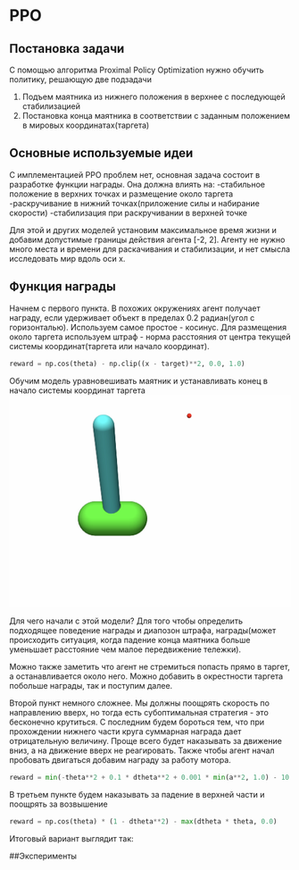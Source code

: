 # PPO

## Постановка задачи
С помощью алгоритма Proximal Policy Optimization нужно обучить политику, решающую две подзадачи

1. Подъем маятника из нижнего положения в верхнее с последующей стабилизацией 
2. Постановка конца маятника в соответствии с заданным положением в мировых координатах(таргета)

## Основные используемые идеи
С имплементацией PPO проблем нет, основная задача состоит в разработке функции награды. Она должна влиять на:
-стабильное положение в верхних точках и размещение около таргета
-раскручивание в нижний точках(приложение силы и набирание скорости)
-стабилизация при раскручивании в верхней точке

Для этой и других моделей установим максимальное время жизни и добавим допустимые границы действия агента [-2, 2]. Агенту не нужно много места и времени для раскачивания и стабилизации, и нет смысла исследовать мир вдоль оси x.

## Функция награды
Начнем с первого пункта. В похожих окружениях агент получает награду, если удерживает объект в пределах 0.2 радиан(угол с горизонталью). Используем самое простое - косинус. Для размещения около таргета используем штраф - норма расстояния от центра текущей системы координат(таргета или начало координат).
```python
reward = np.cos(theta) - np.clip((x - target)**2, 0.0, 1.0)
```
Обучим модель уравновешивать маятник и устанавливать конец в начало системы координат таргета
[![Watch the video](https://github.com/Pikudan/PPO/blob/4c8ac915d27fe7b9a70a311848ba6a1ba831d021/video/%D1%83%D1%80%D0%B0%D0%B2%D0%BD%D0%BE%D0%B2%D0%B5%D1%88%D0%B8%D0%B2%D0%B0%D0%BD%D0%B8%D0%B5.jpg)](https://github.com/Pikudan/PPO/blob/903966790292efba3ba0ebc042a8e169e6d716ec/video/%D1%83%D1%80%D0%B0%D0%B2%D0%BD%D0%BE%D0%B2%D0%B5%D1%88%D0%B8%D0%B2%D0%B0%D0%BD%D0%B8%D0%B5.mov)



Для чего начали с этой модели? Для того чтобы определить подходящее поведение награды и диапозон штрафа, награды(может происходить ситуация, когда падение конца маятника больше уменьшает расстояние чем малое передвижение тележки).

Можно также заметить что агент не стремиться попасть прямо в таргет, а останавливается около него. Можно добавить в окрестности таргета побольше награды, так и поступим далее.

Второй пункт немного сложнее. Мы должны поощрять скорость по направлению вверх, но тогда есть субоптимальная стратегия -  это бесконечно крутиться. C последним будем бороться тем, что при прохождении нижнего части круга суммарная награда дает отрицательную величину. Проще всего будет наказывать за движение вниз, а на движение вверх не реагировать. Также чтобы агент начал пробовать двигаться добавим награду за работу мотора.
```python
reward = min(-theta**2 + 0.1 * dtheta**2 + 0.001 * min(a**2, 1.0) - 10.0, 0.0) + np.exp(-(x - target)**2)
```
В третьем пункте будем наказывать за падение в верхней части и поощрять за возвышение
```python
reward = np.cos(theta) * (1 - dtheta**2) - max(dtheta * theta, 0.0)
```

Итоговый вариант выглядит так:

##Эксперименты
